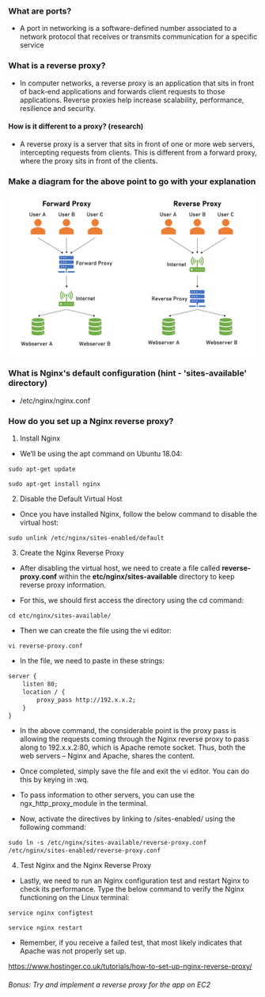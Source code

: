 ### What are ports?

- A port in networking is a software-defined number associated to a network protocol that receives or transmits communication for a specific service

### What is a reverse proxy? 

- In computer networks, a reverse proxy is an application that sits in front of back-end applications and forwards client requests to those applications. Reverse proxies help increase scalability, performance, resilience and security.

#### How is it different to a proxy? (research)

- A reverse proxy is a server that sits in front of one or more web servers, intercepting requests from clients. This is different from a forward proxy, where the proxy sits in front of the clients.

### Make a diagram for the above point to go with your explanation

![](images/proxy_reverse_proxy.png)

### What is Nginx's default configuration (hint - 'sites-available' directory)

- /etc/nginx/nginx.conf

### How do you set up a Nginx reverse proxy?

1. Install Nginx  
- We’ll be using the apt command on Ubuntu 18.04:

```
sudo apt-get update
```
```
sudo apt-get install nginx
```
2. Disable the Default Virtual Host
- Once you have installed Nginx, follow the below command to disable the virtual host:
```
sudo unlink /etc/nginx/sites-enabled/default
```

3. Create the Nginx Reverse Proxy
- After disabling the virtual host, we need to create a file called **reverse-proxy.conf** within the **etc/nginx/sites-available** directory to keep reverse proxy information.

- For this, we should first access the directory using the cd command:

```
cd etc/nginx/sites-available/
```

- Then we can create the file using the vi editor:

```
vi reverse-proxy.conf
```

- In the file, we need to paste in these strings:

```
server {
    listen 80;
    location / {
        proxy_pass http://192.x.x.2;
    }
}
```

- In the above command, the considerable point is the proxy pass is allowing the requests coming through the Nginx reverse proxy to pass along to 192.x.x.2:80, which is Apache remote socket. Thus, both the web servers – Nginx and Apache, shares the content.

- Once completed, simply save the file and exit the vi editor. You can do this by keying in :wq.

- To pass information to other servers, you can use the ngx_http_proxy_module in the terminal.

- Now, activate the directives by linking to /sites-enabled/ using the following command:

```
sudo ln -s /etc/nginx/sites-available/reverse-proxy.conf /etc/nginx/sites-enabled/reverse-proxy.conf
```

4. Test Nginx and the Nginx Reverse Proxy
- Lastly, we need to run an Nginx configuration test and restart Nginx to check its performance. Type the below command to verify the Nginx functioning on the Linux terminal:

```
service nginx configtest
```

```
service nginx restart
```
- Remember, if you receive a failed test, that most likely indicates that Apache was not properly set up.

https://www.hostinger.co.uk/tutorials/how-to-set-up-nginx-reverse-proxy/

###### Bonus: Try and implement a reverse proxy for the app on EC2
